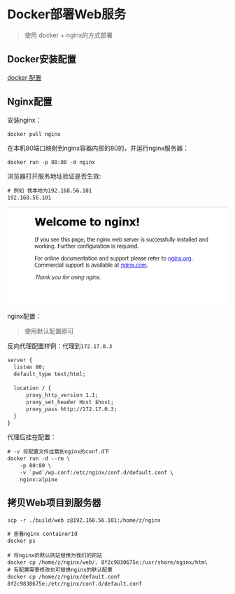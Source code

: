 # Docker部署Web服务

>  使用 docker + nginx的方式部署

## Docker安装配置

[docker 配置](../env/Docker配置.md)

## Nginx配置

安装nginx：

```shell
docker pull nginx
```

在本机80端口映射到nginx容器内部的80的，并运行nginx服务器：

```
docker run -p 80:80 -d nginx
```

浏览器打开服务地址验证是否生效:

```shell
# 例如 我本地为192.168.56.101
192.168.56.101
```

![image-20221013184320965](./Docker%E9%83%A8%E7%BD%B2web%E6%9C%8D%E5%8A%A1.assets/image-20221013184320965.png)



nginx配置：

>  使用默认配置即可

反向代理配置样例：代理到`172.17.0.3`

```shell
server {
  listen 80;
  default_type text/html;

  location / {
      proxy_http_version 1.1;
      proxy_set_header Host $host;
      proxy_pass http://172.17.0.3;
  }
}
```

代理后挂在配置：

```shell
# -v 将配置文件挂载到nginx的conf.d下
docker run -d --rm \
    -p 80:80 \
    -v `pwd`/wp.conf:/etc/nginx/conf.d/default.conf \
    nginx:alpine
```

## 拷贝Web项目到服务器

```shell
scp -r ./build/web z@192.168.56.101:/home/z/nginx
```

```shell
# 查看nginx containerId
docker ps 

# 将nginx的默认网站替换为我们的网站
docker cp /home/z/nginx/web/. 8f2c9830675e:/usr/share/nginx/html
# 有配置需要修改也可替换nginx的默认配置
docker cp /home/z/nginx/default.conf 8f2c9830675e:/etc/nginx/conf.d/default.conf
```

